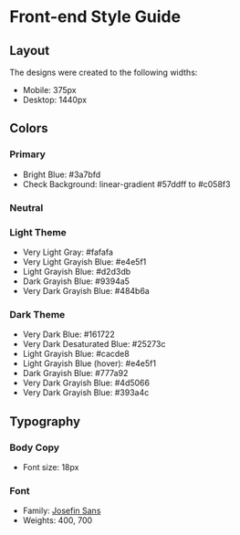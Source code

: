 # Front-end Style Guide

## Layout

The designs were created to the following widths:

- Mobile: 375px
- Desktop: 1440px

## Colors

### Primary

- Bright Blue: #3a7bfd
- Check Background: linear-gradient #57ddff to #c058f3

### Neutral

### Light Theme

- Very Light Gray: #fafafa
- Very Light Grayish Blue: #e4e5f1
- Light Grayish Blue: #d2d3db
- Dark Grayish Blue: #9394a5
- Very Dark Grayish Blue: #484b6a

### Dark Theme

- Very Dark Blue: #161722
- Very Dark Desaturated Blue: #25273c
- Light Grayish Blue: #cacde8
- Light Grayish Blue (hover): #e4e5f1
- Dark Grayish Blue: #777a92
- Very Dark Grayish Blue: #4d5066
- Very Dark Grayish Blue: #393a4c

## Typography

### Body Copy

- Font size: 18px

### Font

- Family: [Josefin Sans](https://fonts.google.com/specimen/Josefin+Sans)
- Weights: 400, 700
